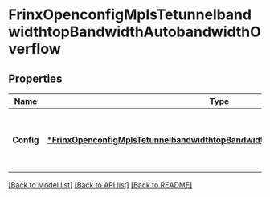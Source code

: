 # FrinxOpenconfigMplsTetunnelbandwidthtopBandwidthAutobandwidthOverflow

## Properties
Name | Type | Description | Notes
------------ | ------------- | ------------- | -------------
**Config** | [***FrinxOpenconfigMplsTetunnelbandwidthtopBandwidthAutobandwidthOverflowConfig**](frinx.openconfig.mpls.tetunnelbandwidthtop.bandwidth.autobandwidth.overflow.Config.md) | Optional[Config information for MPLS overflow bandwidth adjustment] REF:Optional.empty | [optional] [default to null]

[[Back to Model list]](../README.md#documentation-for-models) [[Back to API list]](../README.md#documentation-for-api-endpoints) [[Back to README]](../README.md)


